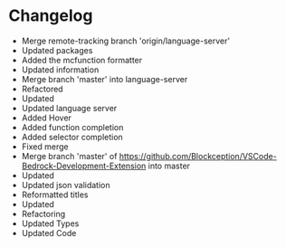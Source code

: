# Changelog 
- Merge remote-tracking branch 'origin/language-server'
- Updated packages
- Added the mcfunction formatter
- Updated information
- Merge branch 'master' into language-server
- Refactored
- Updated
- Updated language server
- Added Hover
- Added function completion
- Added selector completion
- Fixed merge
- Merge branch 'master' of https://github.com/Blockception/VSCode-Bedrock-Development-Extension into master
- Updated
- Updated json validation
- Reformatted titles
- Updated
- Refactoring
- Updated Types
- Updated Code